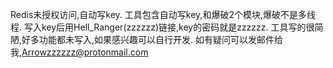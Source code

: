 Redis未授权访问,自动写key.
工具包含自动写key,和爆破2个模块,爆破不是多线程.
写入key后用Hell_Ranger(zzzzzz)链接,key的密码就是zzzzzz.
工具写的很简陋,好多功能都未写入,如果感兴趣可以自行开发.
如有疑问可以发邮件给我,Arrowzzzzzz@protonmail.com
